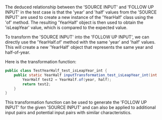 The deduced relationship between the 'SOURCE INPUT' and 'FOLLOW UP INPUT' in the test case is that the 'year' and 'half' values from the 'SOURCE INPUT' are used to create a new instance of the 'YearHalf' class using the 'of' method. The resulting 'YearHalf' object is then used to obtain the 'isLeapYear' value, which is compared to the expected value.

To transform the 'SOURCE INPUT' into the 'FOLLOW UP INPUT', we can directly use the 'YearHalf.of' method with the same 'year' and 'half' values. This will create a new 'YearHalf' object that represents the same year and half-of-year.

Here is the transformation function:

```java
public class TestYearHalf_test_isLeapYear_int {
    public static YearHalf inputTransformation_test_isLeapYear_int(int year, Half half)  {
        YearHalf test2 = YearHalf.of(year, half);
        return test2;
    }
}
```

This transformation function can be used to generate the 'FOLLOW UP INPUT' for the given 'SOURCE INPUT' and can also be applied to additional input pairs and potential input pairs with similar characteristics.